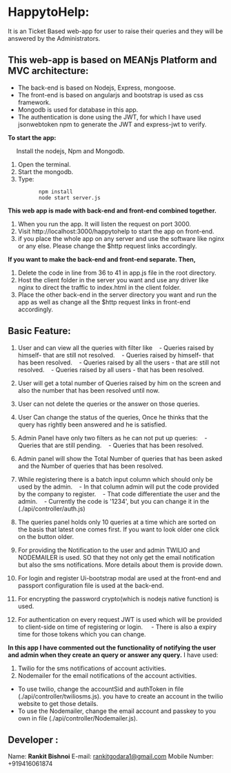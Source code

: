 # HappytoHelp:
It is an Ticket Based web-app for user to raise their queries and they will be answered by the Administrators.

## This web-app is based on MEANjs Platform and MVC architecture:
* The back-end is based on Nodejs, Express, mongoose.
* The front-end is based on angularjs and bootstrap is used as css framework.
* Mongodb is used for database in this app.
* The authentication is done using the JWT, for which I have used jsonwebtoken npm to generate the JWT and express-jwt to verify.

**To start the app:**

     Install the nodejs, Npm and Mongodb.

1. Open the terminal.
2. Start the mongodb.
3. Type:
```
          npm install
          node start server.js
```

**This web app is made with back-end and front-end combined together.**
1. When you run the app. It will listen the request on port 3000.
2. Visit http://localhost:3000/happytohelp to start the app on front-end.
3. if you place the whole app on any server and use the software like nginx or any else. Please change the $http request links accordingly.

**If you want to make the back-end and front-end separate. Then,**
1. Delete the code in line from 36 to 41 in app.js file in the root directory.
2. Host the client folder in the server you want and use any driver like nginx to direct the traffic to index.html in the client folder.
3. Place the other back-end in the server directory you want and run the app as well as change all the $http request links in front-end accordingly.

## Basic Feature:

1. User and can view all the queries with filter like
   - Queries raised by himself- that are still not resolved.
   - Queries raised by himself- that has been resolved.
   - Queries raised by all the users - that are still not resolved.
   - Queries raised by all users - that has been resolved.

2. User will get a total number of Queries raised by him on the screen and also the number that has been resolved until now.
3. User can not delete the queries or the answer on those queries.
4. User Can change the status of the queries, Once he thinks that the query has rightly been answered and he is satisfied.
5. Admin Panel have only two filters as he can not put up queries:
   - Queries that are still pending.
   - Queries that has been resolved.

6. Admin panel will show the Total Number of queries that has been asked and the Number of queries that has been resolved.
7. While registering there is a batch input column which should only be used by the admin.
   - In that column admin will put the code provided by the company to register.
   - That code differentiate the user and the admin.
   - Currently the code is '1234', but you can change it in the (./api/controller/auth.js)

8. The queries panel holds only 10 queries at a time which are sorted on the basis that latest one comes first. If you want to look older one click on the button older.
9. For providing the Notification to the user and admin TWILIO and NODEMAILER is used. SO that they not only get the email notification but also the sms notifications. More details about them is provide down.
10. For login and register Ui-bootstrap modal are used at the front-end and passport configuration file is used at the back-end.
11. For encrypting the password crypto(which is nodejs native function) is used.
12. For authentication on every request JWT is used which will be provided to client-side on time of registering or login.
    - There is also a expiry time for those tokens which you can change.


**In this app I have commented out the functionality of notifying the user and admin when they create an query or answer any query.**
I have used:
1. Twilio for the sms notifications of account activities.
2. Nodemailer for the email notifications of the account activities.

- To use twilio, change the accountSid and authToken in file (./api/controller/twiliosms.js). you have to create an account in the twilio website to get those details.
- To use the Nodemailer, change the email account and passkey to you own in file (./api/controller/Nodemailer.js).

## Developer :
Name: **Rankit Bishnoi**
E-mail: rankitgodara1@gmail.com
Mobile Number: +919416061874
